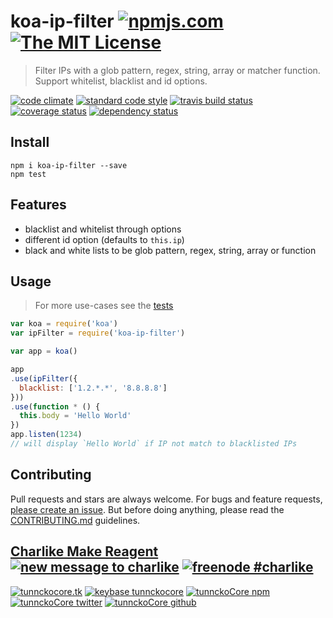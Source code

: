 # koa-ip-filter [![npmjs.com][npmjs-img]][npmjs-url] [![The MIT License][license-img]][license-url]

> Filter IPs with a glob pattern, regex, string, array or matcher function. Support whitelist, blacklist and id options.

[![code climate][codeclimate-img]][codeclimate-url] [![standard code style][standard-img]][standard-url] [![travis build status][travis-img]][travis-url] [![coverage status][coveralls-img]][coveralls-url] [![dependency status][david-img]][david-url]


## Install
```
npm i koa-ip-filter --save
npm test
```


## Features
- blacklist and whitelist through options
- different id option (defaults to `this.ip`)
- black and white lists to be glob pattern, regex, string, array or function


## Usage
> For more use-cases see the [tests](./test.js)

```js
var koa = require('koa')
var ipFilter = require('koa-ip-filter')

var app = koa()

app
.use(ipFilter({
  blacklist: ['1.2.*.*', '8.8.8.8']
}))
.use(function * () {
  this.body = 'Hello World'
})
app.listen(1234)
// will display `Hello World` if IP not match to blacklisted IPs
```


## Contributing

Pull requests and stars are always welcome. For bugs and feature requests, [please create an issue](https://github.com/tunnckoCore/koa-ip-filter/issues/new).
But before doing anything, please read the [CONTRIBUTING.md](./CONTRIBUTING.md) guidelines.


## [Charlike Make Reagent](http://j.mp/1stW47C) [![new message to charlike][new-message-img]][new-message-url] [![freenode #charlike][freenode-img]][freenode-url]

[![tunnckocore.tk][author-www-img]][author-www-url] [![keybase tunnckocore][keybase-img]][keybase-url] [![tunnckoCore npm][author-npm-img]][author-npm-url] [![tunnckoCore twitter][author-twitter-img]][author-twitter-url] [![tunnckoCore github][author-github-img]][author-github-url]


[npmjs-url]: https://www.npmjs.com/package/koa-ip-filter
[npmjs-img]: https://img.shields.io/npm/v/koa-ip-filter.svg?label=koa-ip-filter

[license-url]: https://github.com/tunnckoCore/koa-ip-filter/blob/master/LICENSE.md
[license-img]: https://img.shields.io/badge/license-MIT-blue.svg


[codeclimate-url]: https://codeclimate.com/github/tunnckoCore/koa-ip-filter
[codeclimate-img]: https://img.shields.io/codeclimate/github/tunnckoCore/koa-ip-filter.svg

[travis-url]: https://travis-ci.org/tunnckoCore/koa-ip-filter
[travis-img]: https://img.shields.io/travis/tunnckoCore/koa-ip-filter.svg

[coveralls-url]: https://coveralls.io/r/tunnckoCore/koa-ip-filter
[coveralls-img]: https://img.shields.io/coveralls/tunnckoCore/koa-ip-filter.svg

[david-url]: https://david-dm.org/tunnckoCore/koa-ip-filter
[david-img]: https://img.shields.io/david/tunnckoCore/koa-ip-filter.svg

[standard-url]: https://github.com/feross/standard
[standard-img]: https://img.shields.io/badge/code%20style-standard-brightgreen.svg


[author-www-url]: http://www.tunnckocore.tk
[author-www-img]: https://img.shields.io/badge/www-tunnckocore.tk-fe7d37.svg

[keybase-url]: https://keybase.io/tunnckocore
[keybase-img]: https://img.shields.io/badge/keybase-tunnckocore-8a7967.svg

[author-npm-url]: https://www.npmjs.com/~tunnckocore
[author-npm-img]: https://img.shields.io/badge/npm-~tunnckocore-cb3837.svg

[author-twitter-url]: https://twitter.com/tunnckoCore
[author-twitter-img]: https://img.shields.io/badge/twitter-@tunnckoCore-55acee.svg

[author-github-url]: https://github.com/tunnckoCore
[author-github-img]: https://img.shields.io/badge/github-@tunnckoCore-4183c4.svg

[freenode-url]: http://webchat.freenode.net/?channels=charlike
[freenode-img]: https://img.shields.io/badge/freenode-%23charlike-5654a4.svg

[new-message-url]: https://github.com/tunnckoCore/messages
[new-message-img]: https://img.shields.io/badge/send%20me-message-green.svg
